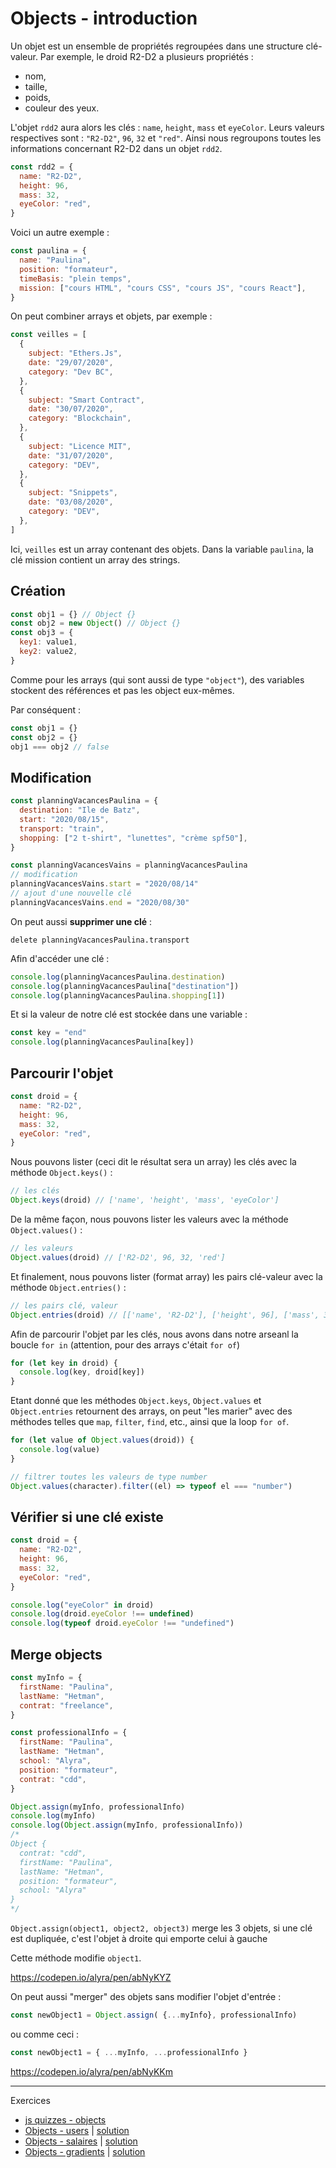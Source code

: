 # Objects - introduction

Un objet est un ensemble de propriétés regroupées dans une structure clé-valeur. Par exemple, le droid R2-D2 a plusieurs propriétés :
- nom, 
- taille, 
- poids,
- couleur des yeux.

L'objet `rdd2` aura alors les clés : `name`, `height`, `mass` et `eyeColor`. Leurs valeurs respectives sont : `"R2-D2"`, `96`, `32` et `"red"`. Ainsi nous regroupons toutes les informations concernant R2-D2 dans un objet `rdd2`.

```javascript
const rdd2 = {
  name: "R2-D2",
  height: 96,
  mass: 32,
  eyeColor: "red",
}
```

Voici un autre exemple :

```javascript
const paulina = {
  name: "Paulina",
  position: "formateur",
  timeBasis: "plein temps",
  mission: ["cours HTML", "cours CSS", "cours JS", "cours React"],
}
```

On peut combiner arrays et objets, par exemple :

```javascript
const veilles = [
  {
    subject: "Ethers.Js",
    date: "29/07/2020",
    category: "Dev BC",
  },
  {
    subject: "Smart Contract",
    date: "30/07/2020",
    category: "Blockchain",
  },
  {
    subject: "Licence MIT",
    date: "31/07/2020",
    category: "DEV",
  },
  {
    subject: "Snippets",
    date: "03/08/2020",
    category: "DEV",
  },
]
```

Ici, `veilles` est un array contenant des objets. Dans la variable `paulina`, la clé mission contient un array des strings.

## Création

```javascript
const obj1 = {} // Object {}
const obj2 = new Object() // Object {}
const obj3 = {
  key1: value1,
  key2: value2,
}
```

Comme pour les arrays (qui sont aussi de type `"object"`), des variables stockent des références et pas les object eux-mêmes.

Par conséquent :

```javascript
const obj1 = {}
const obj2 = {}
obj1 === obj2 // false
```

## Modification

```javascript
const planningVacancesPaulina = {
  destination: "Ile de Batz",
  start: "2020/08/15",
  transport: "train",
  shopping: ["2 t-shirt", "lunettes", "crème spf50"],
}

const planningVacancesVains = planningVacancesPaulina
// modification
planningVacancesVains.start = "2020/08/14"
// ajout d'une nouvelle clé
planningVacancesVains.end = "2020/08/30"
```

On peut aussi **supprimer une clé** :

```
delete planningVacancesPaulina.transport
```

Afin d'accéder une clé :

```javascript
console.log(planningVacancesPaulina.destination)
console.log(planningVacancesPaulina["destination"])
console.log(planningVacancesPaulina.shopping[1])
```

Et si la valeur de notre clé est stockée dans une variable :

```javascript
const key = "end"
console.log(planningVacancesPaulina[key])
```

## Parcourir l'objet

```javascript
const droid = {
  name: "R2-D2",
  height: 96,
  mass: 32,
  eyeColor: "red",
}
```

Nous pouvons lister (ceci dit le résultat sera un array) les clés avec la méthode `Object.keys()` : 

```javascript
// les clés
Object.keys(droid) // ['name', 'height', 'mass', 'eyeColor']
```

De la même façon, nous pouvons lister les valeurs avec la méthode `Object.values()` : 

```javascript
// les valeurs
Object.values(droid) // ['R2-D2', 96, 32, 'red']
```

Et finalement, nous pouvons lister (format array) les pairs clé-valeur avec la méthode `Object.entries()` : 

```javascript
// les pairs clé, valeur
Object.entries(droid) // [['name', 'R2-D2'], ['height', 96], ['mass', 32], ['eyeColor', 'red']]
```

Afin de parcourir l'objet par les clés, nous avons dans notre arseanl la boucle `for in` (attention, pour des arrays c'était `for of`)

```javascript
for (let key in droid) {
  console.log(key, droid[key])
}
```

Etant donné que les méthodes `Object.keys`, `Object.values` et `Object.entries` retournent des arrays, on peut "les marier" avec  des méthodes telles que `map`, `filter`, `find`, etc., ainsi que la loop `for of`.

```javascript
for (let value of Object.values(droid)) {
  console.log(value)
}
```

```javascript
// filtrer toutes les valeurs de type number
Object.values(character).filter((el) => typeof el === "number")
```

## Vérifier si une clé existe

```javascript
const droid = {
  name: "R2-D2",
  height: 96,
  mass: 32,
  eyeColor: "red",
}

console.log("eyeColor" in droid)
console.log(droid.eyeColor !== undefined)
console.log(typeof droid.eyeColor !== "undefined")
```

## Merge objects

```javascript
const myInfo = {
  firstName: "Paulina",
  lastName: "Hetman",
  contrat: "freelance",
}

const professionalInfo = {
  firstName: "Paulina",
  lastName: "Hetman",
  school: "Alyra",
  position: "formateur",
  contrat: "cdd",
}

Object.assign(myInfo, professionalInfo)
console.log(myInfo)
console.log(Object.assign(myInfo, professionalInfo))
/*
Object {
  contrat: "cdd",
  firstName: "Paulina",
  lastName: "Hetman",
  position: "formateur",
  school: "Alyra"
}
*/
```

`Object.assign(object1, object2, object3)` merge les 3 objets, si une clé est dupliquée, c'est l'objet à droite qui emporte celui à gauche

Cette méthode modifie `object1`.

https://codepen.io/alyra/pen/abNyKYZ

On peut aussi "merger" des objets sans modifier l'objet d'entrée :

```javascript
const newObject1 = Object.assign( {...myInfo}, professionalInfo)
```

ou comme ceci :

```javascript
const newObject1 = { ...myInfo, ...professionalInfo }
```

https://codepen.io/alyra/pen/abNyKKm

---

Exercices

- [js quizzes - objects](https://javascript-quizzes.netlify.app/objects)
- [Objects - users](https://codepen.io/alyra/pen/eYJyLVO) | [solution](https://codepen.io/alyra/pen/8ad56700fd9e9113ff24b255810110e8)
- [Objects - salaires](https://codepen.io/alyra/pen/qBbpKxY) | [solution](https://codepen.io/alyra/pen/c16eda6bac531e22021319550cd176d5)
- [Objects - gradients](https://codepen.io/alyra/pen/wvMNgzG) | [solution](https://codepen.io/alyra/pen/4937a3f2174d6efa0ca82609cadbb893)
